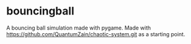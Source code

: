 # bouncingball
A bouncing ball simulation made with pygame. Made with https://github.com/QuantumZain/chaotic-system.git as a starting point. 
